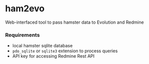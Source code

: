 # ham2evo
Web-interfaced tool to pass hamster data to Evolution and Redmine

### Requirements

 - local hamster sqlite database
 - `pdo_sqlite` or `sqlite3` extension to process queries
 - API key for accessing Redmine Rest API
